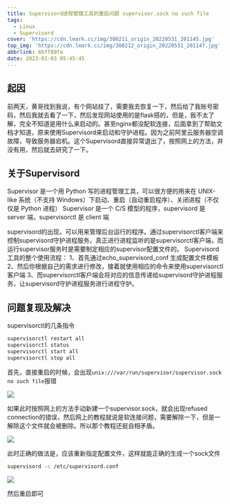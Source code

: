 ```yaml
---
title: Supervisord进程管理工具的重启问题 supervisor.sock no such file
tags:
  - Linux
  - Supervisord
cover: 'https://cdn.lmark.cc/img/300211_origin_20220531_201145.jpg'
top_img: 'https://cdn.lmark.cc/img/300212_origin_20220531_201147.jpg'
abbrlink: 6bff89fa
date: 2023-01-03 05:45:45
---
```


## 起因

前两天，黄哥找到我说，有个网站挂了，需要我去恢复一下，然后给了我账号密码，然后我就去看了一下，然后发现网站使用的是flask搭的，但是，我不太了解，完全不知道是用什么来启动的。甚至nginx都没配软连接，后面拿到了帮助文档才知道，原来使用Supervisord来启动和守护进程。因为之前阿里云服务器空调故障，导致服务器宕机。这个Supervisord直接异常退出了，按照网上的方法，并没有用，然后就去研究了一下。



## 关于Supervisord

Supervisor 是一个用 Python 写的进程管理工具，可以很方便的用来在 UNIX-like 系统（不支持 Windows）下启动、重启（自动重启程序）、关闭进程（不仅仅是 Python 进程）
Supervisor 是一个 C/S 模型的程序，supervisord 是 server 端，supervisorctl 是 client 端

supervisord的出现，可以用来管理后台运行的程序。通过supervisorctl客户端来控制supervisord守护进程服务，真正进行进程监听的是supervisorctl客户端，而运行supervisor服务时是需要制定相应的supervisor配置文件的。
Supervisord工具的整个使用流程：
1、首先通过echo_supervisord_conf 生成配置文件模板
2、然后你根据自己的需求进行修改，接着就使用相应的命令来使用supervisorctl客户端
3、而supervisorctl客户端会将对应的信息传递给supervisord守护进程服务，让supervisord守护进程服务进行进程守护。



## 问题复现及解决

supervisorctl的几条指令

```bash
supervisorctl restart all  
supervisorctl status
supervisorctl start all 
supervisorctl stop all
```

首先，直接重启的时候，会出现`unix:///var/run/supervisor/supervisor.sock no such file`报错

![](http://cdn.lmark.cc/img/image-20230103063505361.png)

如果此时按照网上的方法手动新建一个supervisor.sock，就会出现refused connection的错误，然后网上的教程就说是软连接问题，需要解除一下，但是一解除这个文件就会被删除。所以那个教程还挺自相矛盾。

![](http://cdn.lmark.cc/img/image-20230103063825898.png)

此时正确的做法是，应该重新指定配置文件，这样就能正确的生成一个sock文件

```bash
supervisord -c /etc/supervisord.conf
```

![](http://cdn.lmark.cc/img/image-20230103064102823.png)

然后重启即可
